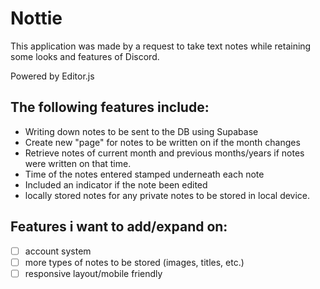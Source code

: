 # Nottie

This application was made by a request to take text notes while retaining some looks and features of Discord.

Powered by Editor.js 

## The following features include:

- Writing down notes to be sent to the DB using Supabase
- Create new "page" for notes to be written on if the month changes
- Retrieve notes of current month and previous months/years if notes were written on that time.
- Time of the notes entered stamped underneath each note
- Included an indicator if the note been edited
- locally stored notes for any private notes to be stored in local device.

## Features i want to add/expand on:
- [ ] account system
- [ ] more types of notes to be stored (images, titles, etc.)
- [ ] responsive layout/mobile friendly 
